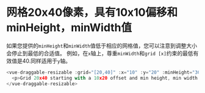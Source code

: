 # 网格20x40像素，具有10x10偏移和minHeight，minWidth值

如果您提供的`minHeight`和`minWidth`值低于相应的网格值，您可以注意到调整大小会停止到最低的合适值。 例如，在`x`轴上，尊重`minWidth`和`grid [x]`约束的最低有效值是40.同样适用于`y`轴。

~~~js
<vue-draggable-resizable :grid="[20,40]" :x="10" :y="20" :minHeight="30" :minWidth="30">
  <p>Grid 20x40 starting with a 10x20 offset and min height, min width values equal to 30.</p>
</vue-draggable-resizable>
~~~


